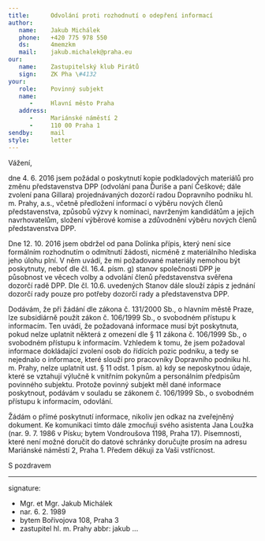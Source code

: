 ```yaml
---
title:      Odvolání proti rozhodnutí o odepření informací
author:
   name:    Jakub Michálek
   phone:   +420 775 978 550
   ds:      4memzkm
   mail:    jakub.michalek@praha.eu
our:
   name:    Zastupitelský klub Pirátů
   sign:    ZK Pha \#4132
your:
   role:    Povinný subjekt
   name:    
      -     Hlavní město Praha
   address:
      -     Mariánské náměstí 2
      -     110 00 Praha 1
sendby:     mail
style:      letter
---
```


Vážení,

dne 4. 6. 2016 jsem požádal o poskytnutí kopie podkladových materiálů pro změnu představenstva DPP (odvolání pana Ďuriše a paní Češkové; dále zvolení pana Gillara) projednávaných dozorčí radou Dopravního podniku hl. m. Prahy, a.s., včetně předložení informací o výběru nových členů představenstva, způsobů výzvy k nominaci, navrženým kandidátům a jejich navrhovatelům, složení výběrové komise a zdůvodnění výběru nových členů představenstva DPP. 

Dne 12. 10. 2016 jsem obdržel od pana Dolínka přípis, který není sice formálním rozhodnutím o odmítnutí žádosti, nicméně z materiálního hlediska jeho úlohu plní. V něm uvádí, že mi požadované materiály nemohou být poskytnuty, neboť dle čl. 16.4. písm. g) stanov společnosti DPP je působnost ve věcech volby a odvolání členů představenstva svěřena dozorčí radě DPP. Dle čl. 10.6. uvedených Stanov dále slouží zápis z jednání dozorčí rady pouze pro potřeby dozorčí rady a představenstva DPP. 

Dodávám, že při žádání dle zákona č. 131/2000 Sb., o hlavním městě Praze, lze subsidiárně použít zákon č. 106/1999 Sb., o svobodném přístupu k informacím. Ten uvádí, že požadovaná informace musí být poskytnuta, pokud nelze uplatnit některá z omezení dle § 11 zákona č. 106/1999 Sb., o svobodném přístupu k informacím. Vzhledem k tomu, že jsem požadoval informace dokládající zvolení osob do řídících pozic podniku, a tedy se nejednalo o informace, které slouží pro pracovníky Dopravního podniku hl. m. Prahy, nelze uplatnit ust. § 11 odst. 1 písm. a) kdy se neposkytnou údaje, které se vztahují výlučně k vnitřním pokynům a personálním předpisům povinného subjektu. Protože povinný subjekt měl dané informace poskytnout, podávám v souladu se zákonem č. 106/1999 Sb., o svobodném přístupu k informacím, odovlání. 

Žádám o přímé poskytnutí informace, nikoliv jen odkaz na zveřejněný dokument. Ke komunikaci tímto dále zmocňuji svého asistenta Jana Loužka (nar. 9. 7. 1986 v Písku; bytem Vondroušova 1198, Praha 17). Písemnosti, které není možné doručit do datové schránky doručujte prosím na adresu Mariánské náměstí 2, Praha 1. Předem děkuji za Vaši vstřícnost.

S pozdravem

---
signature: 
  - Mgr. et Mgr. Jakub Michálek
  - nar. 6. 2. 1989
  - bytem Bořivojova 108, Praha 3
  - zastupitel hl. m. Prahy
abbr:       jakub
...
